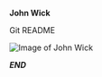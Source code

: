 **John Wick**

Git README

![Image of John Wick](https://images.financialexpress.com/2017/02/keanu.jpg)

***END***